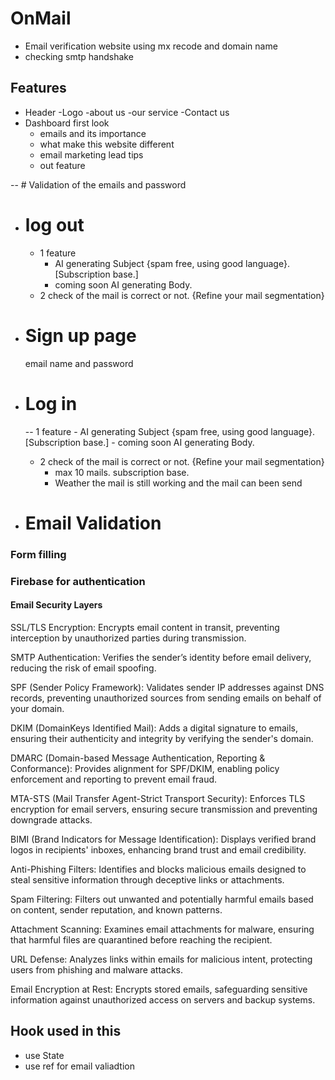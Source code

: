 # OnMail 
- Email verification website using mx recode and domain name 
- checking smtp handshake

## Features 
- Header
    -Logo
    -about us
    -our service
    -Contact us
- Dashboard first look
    - emails and its importance
    - what make this website different
    - email marketing lead tips
    - out feature

-- # Validation of the emails and password
- # log out
    - 1 feature 
        - AI generating Subject {spam free, using good language}.
            [Subscription base.]
        - coming soon AI generating Body.
    - 2 check of the mail is correct or not.
    {Refine your mail segmentation}
    
- # Sign up page
    email name and password
- # Log in 
    -- 1 feature 
        - AI generating Subject {spam free, using good language}.
            [Subscription base.]
        - coming soon AI generating Body.
     - 2 check of the mail is correct or not.
    {Refine your mail segmentation}
        - max 10 mails. subscription base.
        - Weather the mail is still working and the mail can been send 
- # Email Validation

### Form filling
### Firebase for authentication


#### Email Security Layers
SSL/TLS Encryption: Encrypts email content in transit, preventing interception by unauthorized parties during transmission.

SMTP Authentication: Verifies the sender’s identity before email delivery, reducing the risk of email spoofing.

SPF (Sender Policy Framework): Validates sender IP addresses against DNS records, preventing unauthorized sources from sending emails on behalf of your domain.

DKIM (DomainKeys Identified Mail): Adds a digital signature to emails, ensuring their authenticity and integrity by verifying the sender's domain.

DMARC (Domain-based Message Authentication, Reporting & Conformance): Provides alignment for SPF/DKIM, enabling policy enforcement and reporting to prevent email fraud.

MTA-STS (Mail Transfer Agent-Strict Transport Security): Enforces TLS encryption for email servers, ensuring secure transmission and preventing downgrade attacks.

BIMI (Brand Indicators for Message Identification): Displays verified brand logos in recipients' inboxes, enhancing brand trust and email credibility.

Anti-Phishing Filters: Identifies and blocks malicious emails designed to steal sensitive information through deceptive links or attachments.

Spam Filtering: Filters out unwanted and potentially harmful emails based on content, sender reputation, and known patterns.

Attachment Scanning: Examines email attachments for malware, ensuring that harmful files are quarantined before reaching the recipient.

URL Defense: Analyzes links within emails for malicious intent, protecting users from phishing and malware attacks.

Email Encryption at Rest: Encrypts stored emails, safeguarding sensitive information against unauthorized access on servers and backup systems.









## Hook used in this 
* use State
* use ref for email valiadtion